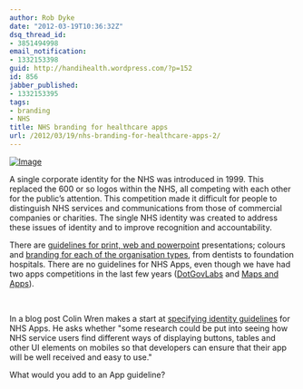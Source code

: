 ```yaml
---
author: Rob Dyke
date: "2012-03-19T10:36:32Z"
dsq_thread_id:
- 3851494998
email_notification:
- 1332153398
guid: http://handihealth.wordpress.com/?p=152
id: 856
jabber_published:
- 1332153395
tags:
- branding
- NHS
title: NHS branding for healthcare apps
url: /2012/03/19/nhs-branding-for-healthcare-apps-2/
---
```

[<img class="size-full wp-image" src="http://www.handihealth.net/pubfiles/2012/03/nhslogo1.gif?w=408" alt="Image" />](http://www.handihealth.net/pubfiles/2012/03/nhslogo1.gif)

A single corporate identity for the NHS was introduced in 1999. This replaced the 600 or so logos within the NHS, all competing with each other for the public’s attention. This competition made it difficult for people to distinguish NHS services and communications from those of commercial companies or charities. The single NHS identity was created to address these issues of identity and to improve recognition and accountability.

There are [guidelines for print, web and powerpoint](http://www.nhsidentity.nhs.uk/tools-and-resources/introduction) presentations; colours and [branding for each of the organisation types](http://www.nhsidentity.nhs.uk/all-guidelines), from dentists to foundation hospitals. There are no guidelines for NHS Apps, even though we have had two apps competitions in the last few years ([DotGovLabs](https://dotgovlabs.direct.gov.uk/Page/Home) and [Maps and Apps](http://mapsandapps.dh.gov.uk/)). 

 

In a blog post Colin Wren makes a start at [specifying identity guidelines](http://colinwren.com/nhs-app-branding-a-thought/) for NHS Apps. He asks whether "some research could be put into seeing how NHS service users find different ways of displaying buttons, tables and other UI elements on mobiles so that developers can ensure that their app will be well received and easy to use."

What would you add to an App guideline?